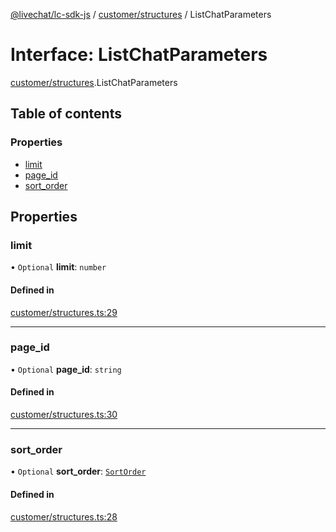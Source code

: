 [@livechat/lc-sdk-js](../README.md) / [customer/structures](../modules/customer_structures.md) / ListChatParameters

# Interface: ListChatParameters

[customer/structures](../modules/customer_structures.md).ListChatParameters

## Table of contents

### Properties

- [limit](customer_structures.ListChatParameters.md#limit)
- [page\_id](customer_structures.ListChatParameters.md#page_id)
- [sort\_order](customer_structures.ListChatParameters.md#sort_order)

## Properties

### limit

• `Optional` **limit**: `number`

#### Defined in

[customer/structures.ts:29](https://github.com/livechat/lc-sdk-js/blob/a3fdde0/src/customer/structures.ts#L29)

___

### page\_id

• `Optional` **page\_id**: `string`

#### Defined in

[customer/structures.ts:30](https://github.com/livechat/lc-sdk-js/blob/a3fdde0/src/customer/structures.ts#L30)

___

### sort\_order

• `Optional` **sort\_order**: [`SortOrder`](../enums/objects.SortOrder.md)

#### Defined in

[customer/structures.ts:28](https://github.com/livechat/lc-sdk-js/blob/a3fdde0/src/customer/structures.ts#L28)
